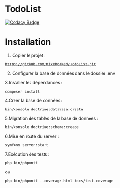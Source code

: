# TodoList

[![Codacy Badge](https://api.codacy.com/project/badge/Grade/cdc06d795e8d4a0caf14de53dc301bc1)](https://app.codacy.com/gh/nixehooked/TodoList?utm_source=github.com&utm_medium=referral&utm_content=nixehooked/TodoList&utm_campaign=Badge_Grade)

# Installation

1. Copier le projet :

<code>https://github.com/nixehooked/TodoList.git</code>

2. Configurer la base de données dans le dossier .env

3.Installer les dépendances :

<code>composer install</code>

4.Créer la base de données :

<code>bin/console doctrine:database:create</code>

5.Migration des tables de la base de données :

<code>bin/console doctrine:schema:create</code>

6.Mise en route du server :

<code>symfony server:start</code>

7.Exécution des tests :

<code>php bin/phpunit</code>

ou

<code>php bin/phpunit --coverage-html docs/test-coverage</code>
